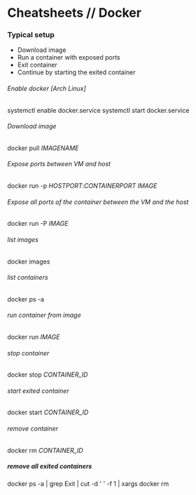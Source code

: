 # Cheatsheets // Docker

### Typical setup

- Download image
- Run a container with exposed ports
- Exit container
- Continue by starting the exited container

###### Enable docker [Arch Linux]
  systemctl enable docker.service
  systemctl start docker.service

###### Download image

  docker pull _IMAGENAME_

###### Expose ports between VM and host

  docker run -p _HOSTPORT_:_CONTAINERPORT_ _IMAGE_
  
###### Expose all ports of the container between the VM and the host

  docker run -P _IMAGE_
  
###### list images  
  
  docker images

###### list containers  
  
  docker ps -a

###### run container from image  
  
  docker run _IMAGE_
  
###### stop container  
  
  docker stop _CONTAINER_ID_

###### start exited container  
  
  docker start _CONTAINER_ID_

###### remove container  
  
  docker rm _CONTAINER_ID_

##### remove all exited containers  

  docker ps -a | grep Exit | cut -d ' ' -f 1 | xargs docker rm
